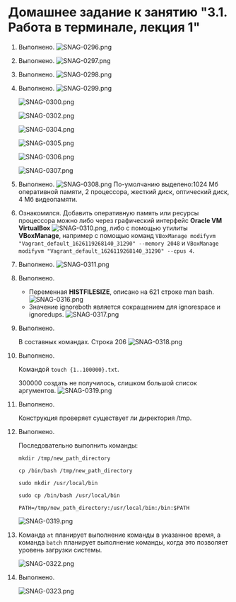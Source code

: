 # Домашнее задание к занятию "3.1. Работа в терминале, лекция 1"

1. Выполнено.
   ![SNAG-0296.png](SNAG-0296.png)
   
1. Выполнено.
   ![SNAG-0297.png](SNAG-0297.png)
   
1. Выполнено.
   ![SNAG-0298.png](SNAG-0298.png)
   
1. Выполнено.
   ![SNAG-0299.png](SNAG-0299.png)
   
   ![SNAG-0300.png](SNAG-0300.png)
   
   ![SNAG-0302.png](SNAG-0302.png)

   ![SNAG-0304.png](SNAG-0304.png)

   ![SNAG-0305.png](SNAG-0305.png)

   ![SNAG-0306.png](SNAG-0306.png)

   ![SNAG-0307.png](SNAG-0307.png)

1. Выполнено.
   ![SNAG-0308.png](SNAG-0308.png)
   По-умолчанию выделено:1024 Мб оперативной памяти, 2 процессора, жесткий диск, оптический диск, 4 Мб видеопамяти.

1. Ознакомился.
   Добавить оперативную память или ресурсы процессора можно либо через графический интерфейс **Oracle VM VirtualBox**
   ![SNAG-0310.png](SNAG-0310.png), 
   либо с помощью утилиты **VBoxManage**, например с помощью команд `VBoxManage modifyvm "Vagrant_default_1626119268140_31290" --memory 2048` и `VBoxManage modifyvm "Vagrant_default_1626119268140_31290" --cpus 4`.
   
1. Выполнено.
   ![SNAG-0311.png](SNAG-0311.png)

1. Выполнено.
   * Переменная **HISTFILESIZE**, описано на 621 строке man bash.
     ![SNAG-0316.png](SNAG-0316.png)
   * Значение ignoreboth является сокращением для ignorespace и ignoredups.
   ![SNAG-0317.png](SNAG-0317.png)  

1. Выполнено.
   
   В составных командах. Строка 206
   ![SNAG-0318.png](SNAG-0318.png) 
1. Выполнено.
   
   Командой `touch {1..100000}.txt`. 
   
   300000 создать не получилось, слишком большой список аргументов.
   ![SNAG-0319.png](SNAG-0319.png) 

1. Выполнено.
   
   Конструкция проверяет существует ли директория /tmp.
1. Выполнено.
   
   Последовательно выполнить команды:
   
   `mkdir /tmp/new_path_directory`
   
   `cp /bin/bash /tmp/new_path_directory`
   
   `sudo mkdir /usr/local/bin`
   
   `sudo cp /bin/bash /usr/local/bin`
   
   `PATH=/tmp/new_path_directory:/usr/local/bin:/bin:$PATH`
  
   ![SNAG-0319.png](SNAG-0319.png)

1. Команда `at` планирует выполнение команды в указанное время, а команда `batch` планирует выполнение команды, когда это позволяет уровень загрузки системы.

   ![SNAG-0322.png](SNAG-0322.png)
   
1. Выполнено.
   
   ![SNAG-0323.png](SNAG-0323.png)